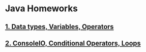 # Java Homeworks

## [1. Data types, Variables, Operators](2_DataTypesAndVariablesHomework/src)
## [2. ConsoleIO, Conditional Operators, Loops](3_ConsoleIO_ConditionalOperators_Loops_Homework\src\com\swift\academy\homework)

